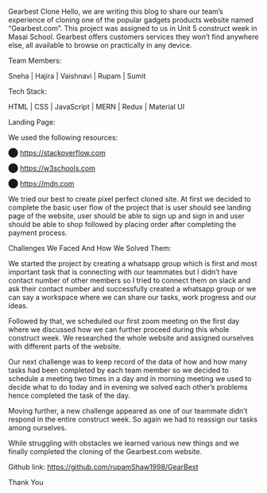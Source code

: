Gearbest Clone
Hello, we are writing this blog to share our team’s experience of cloning one of the popular gadgets products website named “Gearbest.com”. This project was assigned to us in Unit 5 construct week in Masai School. Gearbest offers customers services they won’t find anywhere else, all available to browse on practically in any device.

Team Members:

Sneha | Hajira | Vaishnavi | Rupam | Sumit

Tech Stack:

HTML | CSS | JavaScript | MERN | Redux | Material UI

Landing Page:


We used the following resources:

⬤ https://stackoverflow.com

⬤ https://w3schools.com

⬤ https://mdn.com

We tried our best to create pixel perfect cloned site. At first we decided to complete the basic user flow of the project that is user should see landing page of the website, user should be able to sign up and sign in and user should be able to shop followed by placing order after completing the payment process.

Challenges We Faced And How We Solved Them:

We started the project by creating a whatsapp group which is first and most important task that is connecting with our teammates but I didn’t have contact number of other members so I tried to connect them on slack and ask their contact number and successfully created a whatsapp group or we can say a workspace where we can share our tasks, work progress and our ideas.

Followed by that, we scheduled our first zoom meeting on the first day where we discussed how we can further proceed during this whole construct week. We researched the whole website and assigned ourselves with different parts of the website.

Our next challenge was to keep record of the data of how and how many tasks had been completed by each team member so we decided to schedule a meeting two times in a day and in morning meeting we used to decide what to do today and in evening we solved each other’s problems hence completed the task of the day.

Moving further, a new challenge appeared as one of our teammate didn’t respond in the entire construct week. So again we had to reassign our tasks among ourselves.

While struggling with obstacles we learned various new things and we finally completed the cloning of the Gearbest.com website.

Github link: https://github.com/rupamShaw1998/GearBest

Thank You
